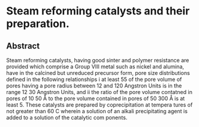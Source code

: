 # Steam reforming catalysts and their preparation.

## Abstract
Steam reforming catalysts, having good sinter and polymer resistance are provided which comprise a Group VIII metal such as nickel and alumina, have in the calcined but unreduced precursor form, pore size distributions defined in the following relationships i at least 55 of the pore volume of pores having a pore radius between 12 and 120 Angstron Units is in the range 12 30 Angstron Units, and ii the ratio of the pore volume contatned in pores of 10 50 Å to the pore volume contained in pores of 50 300 Å is at least 5. These catalysts are prepared by coprecipitation at tempera tures of not greater than 60 C wherein a solution of an alkali precipitating agent is added to a solution of the catalytic com ponents.